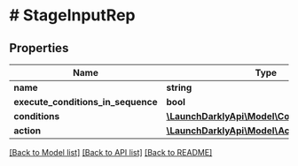 # # StageInputRep

## Properties

Name | Type | Description | Notes
------------ | ------------- | ------------- | -------------
**name** | **string** |  | [optional]
**execute_conditions_in_sequence** | **bool** |  | [optional]
**conditions** | [**\LaunchDarklyApi\Model\ConditionInputRep[]**](ConditionInputRep.md) |  | [optional]
**action** | [**\LaunchDarklyApi\Model\ActionInputRep**](ActionInputRep.md) |  | [optional]

[[Back to Model list]](../../README.md#models) [[Back to API list]](../../README.md#endpoints) [[Back to README]](../../README.md)
